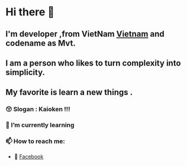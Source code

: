# Hi there 👋
## I'm developer ,from VietNam [Vietnam](https://raw.githubusercontent.com/stevenrskelton/flag-icon/master/png/16/country-4x3/vn.png "Vietnam") and codename as Mvt.
## I am a person who likes to turn complexity into simplicity.
## My favorite is learn a new things .
### 😚 Slogan : Kaioken !!!
### 🌱 I’m currently learning 
### 📫 How to reach me:
* 💋 [Facebook](https://www.facebook.com/sieuphammaitien594)
